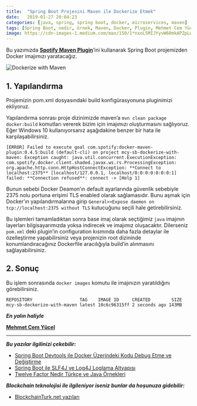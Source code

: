 ```yaml
---
title:  "Spring Boot Projesini Maven ile Dockerize Etmek"
date:   2019-01-27 20:04:23
categories: [java, spring, spring boot, docker, microservices, maven]
tags: [Spring Boot, nedir, örnek, Maven, Docker, Plugin, Mehmet Cem Yücel, Mehmet, Cem, Yücel, Yucel, Dockerize, Dockerfile, Spring, Container, Image, CD, CI, Spotify]
image: https://cdn-images-1.medium.com/max/150/1*nxoL5MIJYyvW60mkAPZpLw.jpeg
---
```


Bu yazımızda [**Spotify Maven Plugin**](https://github.com/spotify/docker-maven-plugin)’ini kullanarak Spring Boot projemizden Docker imajımızı yaratacağız.


![Dockerize with Maven](https://miro.medium.com/max/2066/1*nxoL5MIJYyvW60mkAPZpLw.jpeg)

## 1. Yapılandırma

Projemizin pom.xml dosyasındaki build konfigürasyonuna pluginimizi ekliyoruz.

<script src="https://gist.github.com/mehmetcemyucel/4129b2e50bdd8dc7620a0abf5c193935.js"></script>

Yapılandırma sonrası proje dizinimizde maven’a `mvn clean package docker:build` komutları vererek bizim için imajımızı oluşturmasını sağlıyoruz. Eğer Windows 10 kullanıyorsanız  aşağıdakine benzer bir hata ile karşılaşabilirsiniz.

	[ERROR] Failed to execute goal com.spotify:docker-maven-plugin:0.4.5:build (default-cli) on project mcy-sb-dockerize-with-maven: Exception caught: java.util.concurrent.ExecutionException: com.spotify.docker.client.shaded.javax.ws.rs.ProcessingException: org.apache.http.conn.HttpHostConnectException: **Connect to localhost:2375** [localhost/127.0.0.1, localhost/0:0:0:0:0:0:0:1] failed: **Connection refused**: connect -> [Help 1]

Bunun sebebi Docker Deamon’ın default ayarlarında güvenlik sebebiyle 2375 nolu portuna erişimi TLS enabled olarak sağlamasıdır. Bunu aşmak için Docker’ın yapılandırmalarına girip `General>>Expose daemon on tcp://localhost:2375 without TLS` kutucuğunu seçili hale getirebilirsiniz.

Bu işlemleri tamamladıktan sonra base imaj olarak seçtiğimiz `java` imajının layerları bilgisayarımızda yoksa indirecek ve imajımız oluşacaktır. Dilerseniz `pom.xml` deki plugin’in configuration kısmında daha fazla detaylar ile özelleştirme yapabilirsiniz veya projenizin root dizininde konumlandıracağınız Dockerfile aracılığıyla build’in alınmasını sağlayabilirsiniz.

## 2. Sonuç

Bu işlem sonrasında `docker images` komutu ile imajınızın yaratıldığını görebilirsiniz.

	REPOSITORY                  TAG    IMAGE ID     CREATED        SIZE  
	mcy-sb-dockerize-with-maven latest 10c6c96315ff 2 seconds ago 143MB


***En yalın haliyle***

[**Mehmet Cem Yücel**](https://www.mehmetcemyucel.com)

---

**_Bu yazılar ilgilinizi çekebilir:_**

 - [Spring Boot Devtools ile Docker Üzerindeki Kodu Debug Etme ve Değiştirme](https://www.mehmetcemyucel.com/2019/spring-boot-devtools-ile-docker-uzerindeki-kodu-debug-etme-ve-degistirme/)
 - [Spring Boot ile SLF4J ve Log4J Loglama Altyapısı](https://www.mehmetcemyucel.com/2019/spring-boot-ile-loglama-altyapisi/)
 - [Twelve Factor Nedir Türkçe ve Java Örnekleri](https://www.mehmetcemyucel.com/2019/twelve-factor-nedir-turkce-ornek/)

**_Blockchain teknolojisi ile ilgileniyor iseniz bunlar da hoşunuza gidebilir:_**

 - [BlockchainTurk.net yazıları](https://www.mehmetcemyucel.com/categories/#blockchain)

